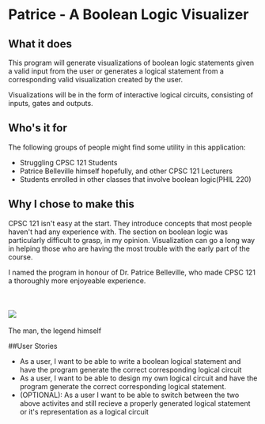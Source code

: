 # Patrice - A Boolean Logic Visualizer

## What it does
This program will generate visualizations of boolean logic statements given a 
valid input from the user or generates a logical statement from a corresponding
valid visualization created by the user.

Visualizations will be in the form of interactive logical circuits, 
consisting of inputs, gates and outputs.


## Who's it for
The following groups of people might find some utility in this application:
- Struggling CPSC 121 Students
- Patrice Belleville himself hopefully, and other CPSC 121 Lecturers
- Students enrolled in other classes that involve boolean logic(PHIL 220)

## Why I chose to make this
CPSC 121 isn't easy at the start. They introduce concepts that most people
haven't had any experience with. The section on boolean logic was particularly
difficult to grasp, in my opinion. Visualization can go a long way in helping 
those who are having the most trouble with the early part of the course. 

I named the program in honour of Dr. Patrice Belleville, who made CPSC 121
a thoroughly more enjoyeable experience. <br> </br> <br> </br>
<img src = "https://www.cs.ubc.ca/sites/default/files/styles/profile_page/public/people/belleville.jpg?h=2e255112&itok=1-exgS5S">
</img>
<br> </br>
The man, the legend himself


##User Stories
- As a user,  I want to be able to write a boolean logical statement 
and have the program generate the correct corresponding logical circuit
- As a user, I want to be able to design my own logical circuit and have 
the program generate the correct corresponding logical statement.
- (OPTIONAL): As a user I want to be able to switch between the two above
activites and still recieve a properly generated logical statement or it's 
representation as a logical circuit

